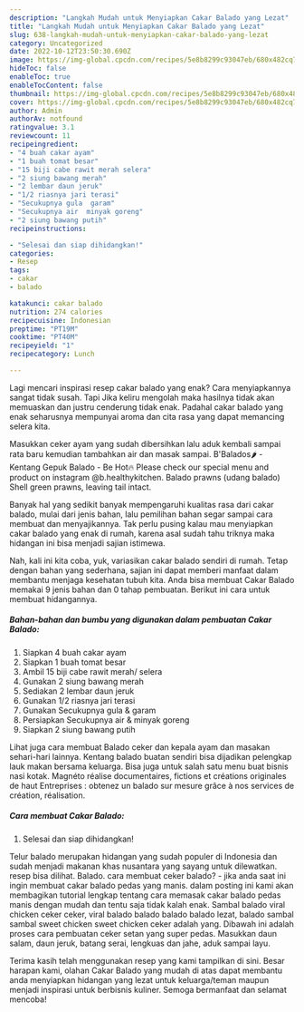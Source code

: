 ```yaml
---
description: "Langkah Mudah untuk Menyiapkan Cakar Balado yang Lezat"
title: "Langkah Mudah untuk Menyiapkan Cakar Balado yang Lezat"
slug: 638-langkah-mudah-untuk-menyiapkan-cakar-balado-yang-lezat
category: Uncategorized
date: 2022-10-12T23:50:30.690Z
image: https://img-global.cpcdn.com/recipes/5e8b8299c93047eb/680x482cq70/cakar-balado-foto-resep-utama.jpg
hideToc: false
enableToc: true
enableTocContent: false
thumbnail: https://img-global.cpcdn.com/recipes/5e8b8299c93047eb/680x482cq70/cakar-balado-foto-resep-utama.jpg
cover: https://img-global.cpcdn.com/recipes/5e8b8299c93047eb/680x482cq70/cakar-balado-foto-resep-utama.jpg
author: Admin
authorAv: notfound
ratingvalue: 3.1
reviewcount: 11
recipeingredient:
- "4 buah cakar ayam"
- "1 buah tomat besar"
- "15 biji cabe rawit merah selera"
- "2 siung bawang merah"
- "2 lembar daun jeruk"
- "1/2 riasnya jari terasi"
- "Secukupnya gula  garam"
- "Secukupnya air  minyak goreng"
- "2 siung bawang putih"
recipeinstructions:

- "Selesai dan siap dihidangkan!"
categories:
- Resep
tags:
- cakar
- balado

katakunci: cakar balado 
nutrition: 274 calories
recipecuisine: Indonesian
preptime: "PT19M"
cooktime: "PT40M"
recipeyield: "1"
recipecategory: Lunch

---
```



Lagi mencari inspirasi resep cakar balado yang enak? Cara menyiapkannya sangat tidak susah. Tapi Jika keliru mengolah maka hasilnya tidak akan memuaskan dan justru cenderung tidak enak. Padahal cakar balado yang enak seharusnya mempunyai aroma dan cita rasa yang dapat memancing selera kita.


Masukkan ceker ayam yang sudah dibersihkan lalu aduk kembali sampai rata baru kemudian tambahkan air dan masak sampai. B&#39;Balados🌶 - Kentang Gepuk Balado - Be Hot🔥 Please check our special menu and product on instagram @b.healthykitchen. Balado prawns (udang balado) Shell green prawns, leaving tail intact.

Banyak hal yang sedikit banyak mempengaruhi kualitas rasa dari cakar balado, mulai dari jenis bahan, lalu pemilihan bahan segar sampai cara membuat dan menyajikannya. Tak perlu pusing kalau mau menyiapkan cakar balado yang enak di rumah, karena asal sudah tahu triknya maka hidangan ini bisa menjadi sajian istimewa.


Nah, kali ini kita coba, yuk, variasikan cakar balado sendiri di rumah. Tetap dengan bahan yang sederhana, sajian ini dapat memberi manfaat dalam membantu menjaga kesehatan tubuh kita. Anda bisa membuat Cakar Balado memakai 9 jenis bahan dan 0 tahap pembuatan. Berikut ini cara untuk membuat hidangannya.

<!--inarticleads1-->

##### Bahan-bahan dan bumbu yang digunakan dalam pembuatan Cakar Balado:

1. Siapkan 4 buah cakar ayam
1. Siapkan 1 buah tomat besar
1. Ambil 15 biji cabe rawit merah/ selera
1. Gunakan 2 siung bawang merah
1. Sediakan 2 lembar daun jeruk
1. Gunakan 1/2 riasnya jari terasi
1. Gunakan Secukupnya gula &amp; garam
1. Persiapkan Secukupnya air &amp; minyak goreng
1. Siapkan 2 siung bawang putih


Lihat juga cara membuat Balado ceker dan kepala ayam dan masakan sehari-hari lainnya. Kentang balado buatan sendiri bisa dijadikan pelengkap lauk makan bersama keluarga. Bisa juga untuk salah satu menu buat bisnis nasi kotak. Magnéto réalise documentaires, fictions et créations originales de haut Entreprises : obtenez un balado sur mesure grâce à nos services de création, réalisation. 

<!--inarticleads2-->

##### Cara membuat Cakar Balado:


1. Selesai dan siap dihidangkan!

Telur balado merupakan hidangan yang sudah populer di Indonesia dan sudah menjadi makanan khas nusantara yang sayang untuk dilewatkan. resep bisa dilihat. Balado. cara membuat ceker balado? - jika anda saat ini ingin membuat cakar balado pedas yang manis. dalam posting ini kami akan membagikan tutorial lengkap tentang cara memasak cakar balado pedas manis dengan mudah dan tentu saja tidak kalah enak. Sambal balado viral chicken ceker ceker, viral balado balado balado balado lezat, balado sambal sambal sweet chicken sweet chicken ceker adalah yang. Dibawah ini adalah proses cara pembuatan ceker setan yang super pedas. Masukkan daun salam, daun jeruk, batang serai, lengkuas dan jahe, aduk sampai layu. 

Terima kasih telah menggunakan resep yang kami tampilkan di sini. Besar harapan kami, olahan Cakar Balado yang mudah di atas dapat membantu anda menyiapkan hidangan yang lezat untuk keluarga/teman maupun menjadi inspirasi untuk berbisnis kuliner. Semoga bermanfaat dan selamat mencoba!
